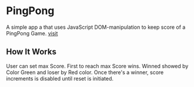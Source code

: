 # PingPong
A simple app a that uses JavaScript DOM-manipulation to keep score of a PingPong Game. [visit](https://sydmasina.github.io/PingPong/)

## How It Works
User can set max Score. First to reach max Score wins. 
Winned showed by Color Green and loser by Red color.
Once there's a winner, score increments is disabled until reset is initiated.

